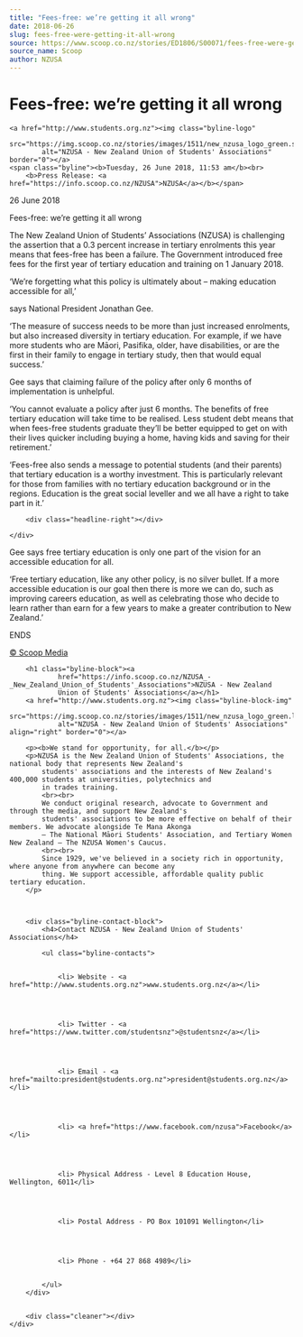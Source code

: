 ```yaml
---
title: "Fees-free: we’re getting it all wrong"
date: 2018-06-26
slug: fees-free-were-getting-it-all-wrong
source: https://www.scoop.co.nz/stories/ED1806/S00071/fees-free-were-getting-it-all-wrong.htm
source_name: Scoop
author: NZUSA
---
```

<div class="story-top">
    <h1> Fees-free: we’re getting it all wrong</h1>

    <a href="http://www.students.org.nz"><img class="byline-logo"
            src="https://img.scoop.co.nz/stories/images/1511/new_nzusa_logo_green.small.png"
            alt="NZUSA - New Zealand Union of Students' Associations" border="0"></a>
    <span class="byline"><b>Tuesday, 26 June 2018, 11:53 am</b><br>
        <b>Press Release: <a href="https://info.scoop.co.nz/NZUSA">NZUSA</a></b></span>

</div>

<p>
    26 June 2018</p>
<p> </p>
<p>Fees-free: we’re getting it all
    wrong</p>
<p> </p>
<p>The New Zealand Union of Students’
    Associations (NZUSA) is challenging the assertion that a 0.3
    percent increase in tertiary enrolments this year means that
    fees-free has been a failure. The Government introduced free
    fees for the first year of tertiary education and training
    on 1 January 2018.</p>
<p> </p>
<p>‘We’re forgetting what this
    policy is ultimately about – making education accessible
    for all,’</p>
<p>says National President Jonathan Gee.</p>
<p>
</p>
<p>‘The measure of success needs to be more than just
    increased enrolments, but also increased diversity in
    tertiary education. For example, if we have more students
    who are Māori, Pasifika, older, have disabilities, or are
    the first in their family to engage in tertiary study, then
    that would equal success.’</p>
<p> </p>
<p>Gee says that claiming
    failure of the policy after only 6 months of implementation
    is unhelpful.</p>
<p> </p>
<p>‘You cannot evaluate a policy after
    just 6 months. The benefits of free tertiary education will
    take time to be realised. Less student debt means that when
    fees-free students graduate they’ll be better equipped to
    get on with their lives quicker including buying a home,
    having kids and saving for their retirement.’</p>
<p>
</p>
<p>‘Fees-free also sends a message to potential students
    (and their parents) that tertiary education is a worthy
    investment. This is particularly relevant for those from
    families with no tertiary education background or in the
    regions. Education is the great social leveller and we all
    have a right to take part in it.’
</p>
<div class="article-left-box-wrapper">
    <div class="article-left-box">





        <div class="headline-right"></div>

    </div>
</div>
<p> </p>
<p>Gee says free
    tertiary education is only one part of the vision for an
    accessible education for all.</p>
<p> </p>
<p>‘Free tertiary
    education, like any other policy, is no silver bullet. If a
    more accessible education is our goal then there is more we
    can do, such as improving careers education, as well as
    celebrating those who decide to learn rather than earn for a
    few years to make a greater contribution to New
    Zealand.’</p>
<p> </p>
<p>ENDS</p>
<p>

</p>
<p>
    <a href="http://www.scoop.co.nz/about/terms.html" target="_blank"><span>© Scoop Media</span></a><!-- 
  LINKS NOT REMOVED 
  SUB:1
  URL:ED1806/S00071/fees-free-were-getting-it-all-wrong.htm
 -->


</p>
<div id="byline-block">
    <div class="byline-block">


        <h1 class="byline-block"><a
                href="https://info.scoop.co.nz/NZUSA_-_New_Zealand_Union_of_Students'_Associations">NZUSA - New Zealand
                Union of Students' Associations</a></h1>
        <a href="http://www.students.org.nz"><img class="byline-block-img"
                src="https://img.scoop.co.nz/stories/images/1511/new_nzusa_logo_green.large.png"
                alt="NZUSA - New Zealand Union of Students' Associations" align="right" border="0"></a>

        <p><b>We stand for opportunity, for all.</b></p>
        <p>NZUSA is the New Zealand Union of Students' Associations, the national body that represents New Zealand's
            students' associations and the interests of New Zealand's 400,000 students at universities, polytechnics and
            in trades training.
            <br><br>
            We conduct original research, advocate to Government and through the media, and support New Zealand's
            students' associations to be more effective on behalf of their members. We advocate alongside Te Mana Akonga
            – The National Māori Students' Association, and Tertiary Women New Zealand – The NZUSA Women's Caucus.
            <br><br>
            Since 1929, we've believed in a society rich in opportunity, where anyone from anywhere can become any
            thing. We support accessible, affordable quality public tertiary education.
        </p>



        <div class="byline-contact-block">
            <h4>Contact NZUSA - New Zealand Union of Students' Associations</h4>

            <ul class="byline-contacts">


                <li> Website - <a href="http://www.students.org.nz">www.students.org.nz</a></li>




                <li> Twitter - <a href="https://www.twitter.com/studentsnz">@studentsnz</a></li>




                <li> Email - <a href="mailto:president@students.org.nz">president@students.org.nz</a></li>




                <li> <a href="https://www.facebook.com/nzusa">Facebook</a></li>




                <li> Physical Address - Level 8 Education House, Wellington, 6011</li>




                <li> Postal Address - PO Box 101091 Wellington</li>




                <li> Phone - +64 27 868 4989</li>


            </ul>
        </div>


        <div class="cleaner"></div>
    </div>
</div><!--/byline-block-->

<div class="cleaner">&nbsp;</div>